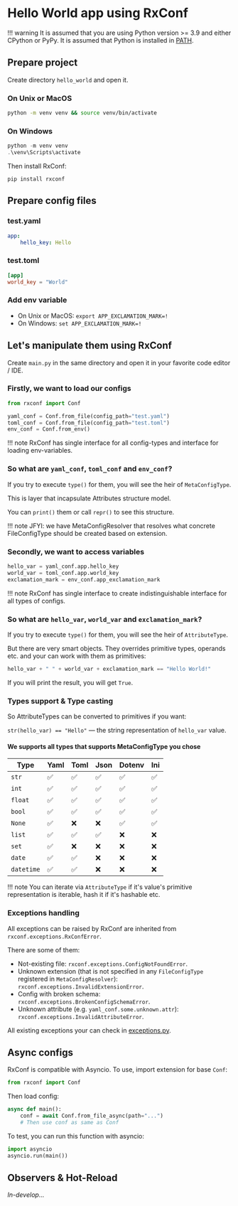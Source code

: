 # Hello World app using RxConf

!!! warning
    It is assumed that you are using Python version >= 3.9 and either CPython or PyPy.
    It is assumed that Python is installed in [PATH](https://en.wikipedia.org/wiki/PATH_\(variable\)).

## Prepare project

Create directory `hello_world` and open it.

### On Unix or MacOS

```bash
python -m venv venv && source venv/bin/activate
```

### On Windows

```powershell
python -m venv venv
.\venv\Scripts\activate
```

Then install RxConf:

```shell
pip install rxconf
```

## Prepare config files

### test.yaml

```yaml
app:
    hello_key: Hello
```

### test.toml

```toml
[app]
world_key = "World"
```

### Add env variable

- On Unix or MacOS: `export APP_EXCLAMATION_MARK=!`
- On Windows: `set APP_EXCLAMATION_MARK=!`

## Let's manipulate them using RxConf

Create `main.py` in the same directory and open it in your favorite code editor / IDE.

### Firstly, we want to load our configs

```python
from rxconf import Conf

yaml_conf = Conf.from_file(config_path="test.yaml")
toml_conf = Conf.from_file(config_path="test.toml")
env_conf = Conf.from_env()
```

!!! note
    RxConf has single interface for all config-types and interface for loading env-variables.

### So what are `yaml_conf`, `toml_conf` and `env_conf`?

If you try to execute `type()` for them, you will see the heir of `MetaConfigType`.

This is layer that incapsulate Attributes structure model.

You can `print()` them or call `repr()` to see this structure.

!!! note
    JFYI: we have MetaConfigResolver that resolves what concrete FileConfigType should be created based on extension.

### Secondly, we want to access variables

```python
hello_var = yaml_conf.app.hello_key
world_var = toml_conf.app.world_key
exclamation_mark = env_conf.app_exclamation_mark
```

!!! note
    RxConf has single interface to create indistinguishable interface for all types of configs.

### So what are `hello_var`, `world_var` and `exclamation_mark`?

If you try to execute `type()` for them, you will see the heir of `AttributeType`.

But there are very smart objects.
They overrides primitive types, operands etc. and your can work with them as primitives:

```python
hello_var + " " + world_var + exclamation_mark == "Hello World!"
```

If you will print the result, you will get `True`.

### Types support & Type casting

So AttributeTypes can be converted to primitives if you want:

`str(hello_var) == "Hello"` — the string representation of `hello_var` value.

#### We supports all types that supports MetaConfigType you chose

| Type       | Yaml           | Toml           | Json           | Dotenv         | Ini            |
|------------|----------------|----------------|----------------|----------------|----------------|
| `str`      | ✅              | ✅              | ✅              | ✅              | ✅              |
| `int`      | ✅              | ✅              | ✅              | ✅              | ✅              |
| `float`    | ✅              | ✅              | ✅              | ✅              | ✅              |
| `bool`     | ✅              | ✅              | ✅              | ✅              | ✅              |
| `None`     | ✅              | ❌              | ❌              | ✅              | ✅              |
| `list`     | ✅              | ✅              | ✅              | ❌              | ❌              |
| `set`      | ✅              | ❌              | ❌              | ❌              | ❌              |
| `date`     | ✅              | ✅              | ❌              | ❌              | ❌              |
| `datetime` | ✅              | ✅              | ❌              | ❌              | ❌              |

!!! note
    You can iterate via `AttributeType` if it's value's primitive representation is iterable,
    hash it if it's hashable etc.

### Exceptions handling

All exceptions can be raised by RxConf are inherited from `rxconf.exceptions.RxConfError`.

There are some of them:

- Not-existing file: `rxconf.exceptions.ConfigNotFoundError`.
- Unknown extension (that is not specified in any `FileConfigType` registered in `MetaConfigResolver`): `rxconf.exceptions.InvalidExtensionError`.
- Config with broken schema: `rxconf.exceptions.BrokenConfigSchemaError`.
- Unknown attribute (e.g. `yaml_conf.some.unknown.attr`): `rxconf.exceptions.InvalidAttributeError`.

All existing exceptions your can check in [exceptions.py](https://github.com/realkarych/rxconf/blob/main/rxconf/exceptions.py).

## Async configs

RxConf is compatible with Asyncio. To use, import extension for base `Conf`:

```python
from rxconf import Conf
```

Then load config:

```python
async def main():
    conf = await Conf.from_file_async(path="...")
    # Then use conf as same as Conf
```

To test, you can run this function with asyncio:

```python
import asyncio
asyncio.run(main())
```

## Observers & Hot-Reload

*In-develop...*
